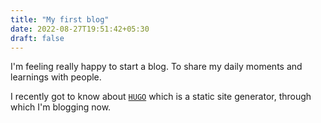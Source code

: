 ```yaml
---
title: "My first blog"
date: 2022-08-27T19:51:42+05:30
draft: false
---
```


I'm feeling really happy to start a blog. To share my daily moments and learnings with people.

I recently got to know about [`HUGO`](https://gohugo.io/) which is a static site generator, through which I'm blogging now.

